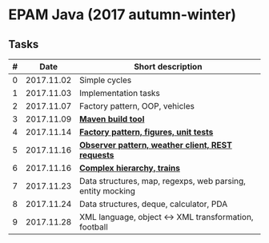 # EPAM Java (2017 autumn-winter)

## Tasks

|  # | Date | Short description |
|----|---|---|
|  0 | 2017.11.02 | Simple cycles |
|  1 | 2017.11.03 | Implementation tasks |
|  2 | 2017.11.07 | Factory pattern, OOP, vehicles |
|  3 | 2017.11.09 | [**Maven build tool**](task3_09_11_2017/Maven) |
|  4 | 2017.11.14 | [**Factory pattern, figures, unit tests**](task4_14_11_2017/Figures) |
|  5 | 2017.11.16 | [**Observer pattern, weather client, REST requests**](task5_16_11_2017/WeatherClient) |
|  6 | 2017.11.16 | [**Complex hierarchy, trains**](task6_16_11_2017/Transport) |
|  7 | 2017.11.23 | Data structures, map, regexps, web parsing, entity mocking |
|  8 | 2017.11.24 | Data structures, deque, calculator, PDA |
|  9 | 2017.11.28 | XML language, object &harr; XML transformation, football |
